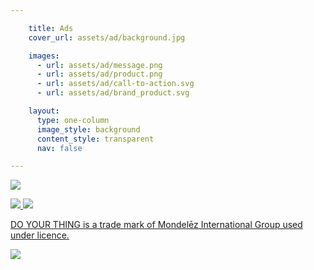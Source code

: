 ```yaml
---

    title: Ads
    cover_url: assets/ad/background.jpg

    images:
      - url: assets/ad/message.png
      - url: assets/ad/product.png
      - url: assets/ad/call-to-action.svg
      - url: assets/ad/brand_product.svg

    layout:
      type: one-column
      image_style: background
      content_style: transparent
      nav: false

---
```


</p><a href="http://philly.com.au/" class="href message" target="_blank">
  <img src="assets/ad/message.svg" data-media-id="images:1">
</a>

</p><a href="http://philly.com.au/" class="href product" target="_blank">
  <img src="assets/ad/product.png" data-media-id="images:2">
  <img src="assets/ad/call-to-action.svg" data-media-id="images:3">
  <p class="trademark">DO YOUR THING is a trade mark of Mondelēz International Group used under licence.</p>
</a>

</p><a href="http://philly.com.au/" class="href brand" target="_blank">
  <img src="assets/ad/brand_product.svg" data-media-id="images:4">
</a>
